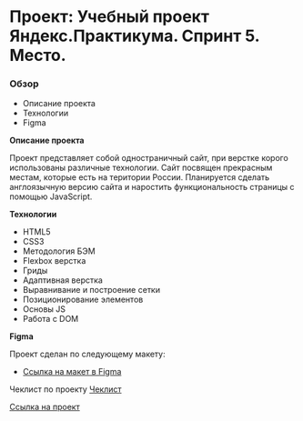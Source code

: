 # Проект: Учебный проект Яндекс.Практикума. Спринт 5. Место.
### Обзор
* Описание проекта
* Технологии
* Figma

**Описание проекта**

Проект представляет собой одностраничный сайт, при верстке корого использованы различные технологии.
Сайт посвящен прекрасным местам, которые есть на територии России.
Планируется сделать англоязычную версию сайта и наростить функциональность страницы с помощью JavaScript.

**Технологии**

* HTML5
* CSS3
* Методология БЭМ
* Flexbox верстка
* Гриды
* Адаптивная верстка
* Выравнивание и построение сетки
* Позиционирование элементов
* Основы JS
* Работа с DOM

**Figma**

Проект сделан по следующему макету:

* [Ссылка на макет в Figma](https://www.figma.com/file/bjyvbKKJN2naO0ucURl2Z0/JavaScript.-Sprint-5?node-id=0%3A1)

Чеклист по проекту [Чеклист](https://code.s3.yandex.net/web-developer/checklists-pdf/new-program/checklist-5.pdf)

[Ссылка на проект](https://evgeta.github.io/mesto/)


